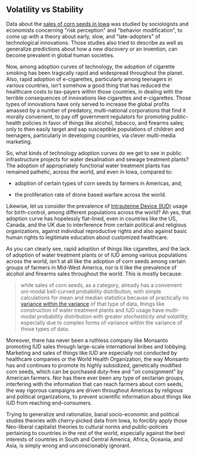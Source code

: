 ## Volatility vs Stability 

Data about the [sales of corn seeds in Iowa](https://www.opentextbooks.org.hk/ditatopic/14723) was studied by sociologists and economists concerning "risk perception" and "behavior modification", to come up with a theory about early, slow, and "late-adopters" of technological innovations. Those studies also tried to describe as well as generalize predictions about how a new discovery or an invention, can become prevalent in global human societies.

Now, among adoption curves of technology, the adoption of cigarette smoking has been tragically rapid and widespread throughout the planet. Also, rapid adoption of e-cigarettes, particularly among teenagers in various countries, isn't somehow a good thing that has reduced the healthcare costs to tax-payers within those countries, in dealing with the terrible consequences of innovations like cigarettes and e-cigarettes. Those types of innovations have only served to increase the global profits amassed by a number of predatory, multi-national corporations that find it morally convenient, to pay off government regulators for promoting public-health policies in favor of things like alcohol, tobacco, and firearms sales; only to then easily target and sap susceptible populations of children and teenagers, particularly in developing countries, via clever multi-media marketing. 

So, what kinds of technology adoption curves do we get to see in public infrastructure projects for water desalination and sewage treatment plants? The adoption of appropriately functional water treatment plants has remained pathetic, across the world, and even in Iowa, compared to: 

- adoption of certain types of corn seeds by farmers in Americas, and, 

- the proliferation rate of drone based warfare across the world. 

Likewise, let us consider the prevalence of [Intrauterine Device (IUD)](https://youtu.be/ITpCj6_aPKY?feature=shared) usage for birth-control, among different populations across the world? Ah yes, that adoption curve has hopelessly flat-lined, even in countries like the US, Canada, and the UK due to interference from certain political and religious organizations, against individual reproductive rights and also against basic human rights to legitimate education about customized healthcare. 

As you can clearly see, rapid adoption of things like cigarettes, and the lack of adoption of water treatment plants or of IUD among various populations across the world, isn't at all like the adoption of corn seeds among certain groups of farmers in Mid-West America, nor is it like the prevalence of alcohol and firearms sales throughout the world. This is mostly because:

>while sales of corn seeds, as a category, already has a convenient uni-modal bell-curved probability distribution, with simple calculations for mean and median statistics because of practically no [variance within the variance](https://en.wikipedia.org/wiki/Stochastic_volatility) of that type of data, things like construction of water treatment plants and IUD usage have multi-modal probability distribution with greater *stochasticity and volatility,* especially due to complex forms of variance within the variance of those types of data. 

Moreover, there has never been a ruthless company like Monsanto promoting IUD sales through large-scale international bribes and lobbying. Marketing and sales of things like IUD are especially not conducted by healthcare companies or the World Health Organization, the way Monsanto has and continues to promote its highly subsidized, genetically modified corn seeds, which can be purchased duty-free and "on consignment" by American farmers. Nor has there ever been any type of sectarian groups, interfering with the information that can reach farmers about corn seeds, the way rigorous campaigns are driven throughout Americas by religious and political organizations, to prevent scientific information about things like IUD from reaching end-consumers. 

Trying to generalize and rationalize, banal socio-economic and political studies theories with cherry-picked data from Iowa, to forcibly apply those Neo-liberal capitalist theories to cultural norms and public-policies pertaining to countries in the rest of the world, especially against the best interests of countries in South and Central America, Africa, Oceania, and Asia, is simply wrong and unconscionably ignorant. 